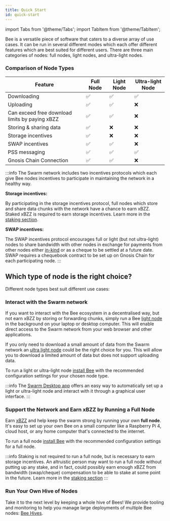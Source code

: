 ```yaml
---
title: Quick Start
id: quick-start
---
```


import Tabs from '@theme/Tabs';
import TabItem from '@theme/TabItem';

Bee is a versatile piece of software that caters to a diverse array of use cases. It can be run in several different modes which each offer different features which are best suited for different users. There are three main categories of nodes: full nodes, light nodes, and ultra-light nodes.

### Comparison of Node Types
| Feature      | Full Node | Light Node |Ultra-light Node|
|--------------|-----------|------------|------------|
| Downloading  | ✅        |   ✅      |✅         |        |
| Uploading     | ✅       |   ✅      |  ❌  |
| Can exceed free download limits by paying xBZZ  | ✅       |   ✅      |❌ 
|Storing & sharing data|✅|    ❌      |❌|
|Storage incentives|✅|        ❌      |❌|
|SWAP incentives|✅|           ✅      |❌|
|PSS messaging|✅|             ✅      |✅ |
|Gnosis Chain Connection|✅|             ✅      |❌  |


:::info 
The Swarm network includes two incentives protocols which each give Bee nodes incentives to participate in maintaining the network in a healthy way.

**Storage incentives:**

  By participating in the storage incentives protocol, full nodes which store and share data chunks with the network have a chance to earn xBZZ. Staked xBZZ is required to earn storage incentives. Learn more in the [staking section](/docs/bee/working-with-bee/staking).

**SWAP incentives:**

  The SWAP incentives protocol encourages full or light (but not ultra-light) nodes to share bandwidth with other nodes in exchange for payments from other nodes either [in-kind](https://www.investopedia.com/terms/p/paymentinkind.asp) or as a cheque to be settled at a future date. SWAP requires a chequebook contract to be set up on Gnosis Chain for each participating node. 
:::






## Which type of node is the right choice?
Different node types best suit different use cases:

### Interact with the Swarm network

If you want to interact with the Bee ecosystem in a decentralised way,
but not earn xBZZ by storing or forwarding chunks, simply run a Bee
[light node](/docs/bee/working-with-bee/light-nodes) in the background on
your laptop or desktop computer. This will enable direct access to the
Swarm network from your web browser and other applications.

If you only need to download a small amount of data from the Swarm network an [ultra light node](/docs/develop/access-the-swarm/ultra-light-nodes) could be the right choice for you. This will allow you to download a limited amount of data but does not support uploading data.

To run a light or ultra-light node [install Bee](/docs/bee/installation/install) with the recommended configuration settings for your chosen node type.

:::info
The [Swarm Desktop app](https://www.ethswarm.org/build/desktop) offers an easy way to automatically set up a light or ultra-light node and interact with it through a graphical user interface.
:::

### Support the Network and Earn xBZZ by Running a Full Node

Earn [xBZZ](/docs/bee/working-with-bee/cashing-out) and help keep the swarm
strong by running your own **full node**. It's easy to set up your own
Bee on a small computer like a Raspberry Pi 4, cloud
host, or any home computer that's connected to the internet.

To run a full node [install Bee](/docs/bee/installation/install) with the recommended configuration settings for a full node.

:::info
Staking is not required to run a full node, but is necessary to earn storage incentives.  An altruistic person may want to run a full node without putting up any stake, and in fact, could possibly earn enough xBZZ from bandwidth (swap/cheque) compensation to be able to stake at some point in the future. Learn more in the [staking section](/docs/bee/working-with-bee/staking)
:::
### Run Your Own Hive of Nodes

Take it to the next level by keeping a whole hive of Bees! We provide
tooling and monitoring to help you manage large deployments of
multiple Bee nodes: [Bee Hives](/docs/bee/installation/hive).

